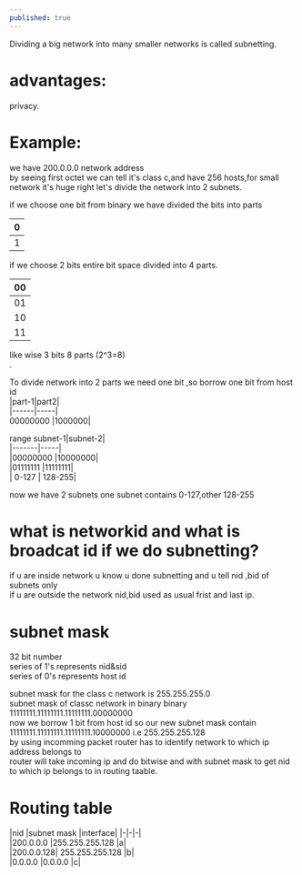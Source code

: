 ```yaml
---
published: true
---
```


Dividing a big network into many smaller networks is called subnetting.

# advantages:
privacy.

# Example:
we have 200.0.0.0 network address<br>
by seeing first octet we can tell it's class c,and have 256 hosts,for small network it's  huge right let's divide the network into 2 subnets.

if we choose one bit from binary we have divided the bits into parts<br>

|0|
|--|
|1|

if we choose 2 bits entire bit space divided into 4 parts.

|00|
|--|
|01|
|10|
|11|

like wise 3 bits 8 parts (2^3=8)<br>.

To divide network into 2 parts we need one bit ,so borrow one bit from host id<br>
|part-1|part2|<br>
|------|-----|<br>
00000000 |1000000|<br>

range
subnet-1|subnet-2|<br>
|-------|-----|<br>
|00000000 |10000000|<br>
|01111111  |11111111|<br>
| 0-127 | 128-255|<br>

now we have 2 subnets one subnet contains 0-127,other 128-255

# what is networkid and what is broadcat id if we do subnetting?
if u are inside network u know u done subnetting and u tell nid ,bid of subnets only<br>
if u are outside the network nid,bid used as usual frist and last ip.

# subnet mask

32 bit number<br>
series of 1's represents nid&sid<br>
series of 0's represents  host id<br>

subnet mask for the class c network is 255.255.255.0<br>
subnet mask of classc network in binary binary 11111111.11111111.11111111.00000000<br>
now we borrow 1 bit from host id so our new subnet mask contain 11111111.11111111.11111111.10000000 i.e 255.255.255.128<br>
by using incomming packet router has to identify  network to which ip address belongs to<br>
router will take incoming ip and do bitwise and with subnet mask to get nid to which ip belongs to in routing taable.

# Routing table
|nid |subnet mask |interface|
|-|-|-|<br>
|200.0.0.0 |255.255.255.128 |a|<br>
|200.0.0.128| 255.255.255.128 |b|<br>
|0.0.0.0 |0.0.0.0 |c|<br>


